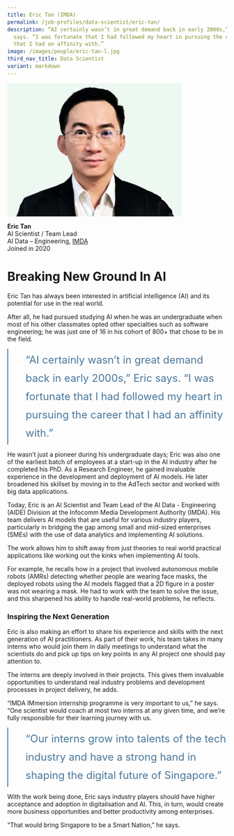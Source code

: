 ```yaml
---
title: Eric Tan (IMDA)
permalink: /job-profiles/data-scientist/eric-tan/
description: “AI certainly wasn’t in great demand back in early 2000s,” Eric
  says. “I was fortunate that I had followed my heart in pursuing the career
  that I had an affinity with.”
image: /images/people/eric-tan-l.jpg
third_nav_title: Data Scientist
variant: markdown
---
```

<img src="/images/people/eric-tan-l.jpg" alt="Eric Tan" style="width:400px;" align="left">
<br clear="left">

**Eric Tan**<br>
AI Scientist / Team Lead<br>
AI Data – Engineering, [IMDA](https://www.imda.gov.sg/)<br>
Joined in 2020

# Breaking New Ground In AI

Eric Tan has always been interested in artificial intelligence (AI) and its potential for use in the real world. 

After all, he had pursued studying AI when he was an undergraduate when most of his other classmates opted other specialties such as software engineering; he was just one of 16 in his cohort of 800+ that chose to be in the field.

<div style="font-size:24px; font-weight: 400; line-height: 1.75; color: #4B789B; padding: 5px 0px 5px 40px; margin-left: 0; border-left: 2px solid">“AI certainly wasn’t in great demand back in early 2000s,” Eric says. “I was fortunate that I had followed my heart in pursuing the career that I had an affinity with.”</div>

He wasn’t just a pioneer during his undergraduate days; Eric was also one of the earliest batch of employees at a start-up in the AI industry after he completed his PhD. As a Research Engineer, he gained invaluable experience in the development and deployment of AI models. He later broadened his skillset by moving in to the AdTech sector and worked with big data applications. 

Today, Eric is an AI Scientist and Team Lead of the AI Data - Engineering (AIDE) Division at the Infocomm Media Development Authority (IMDA). His team delivers AI models that are useful for various industry players, particularly in bridging the gap among small and mid-sized enterprises (SMEs) with the use of data analytics and implementing AI solutions. 

The work allows him to shift away from just theories to real world practical applications like working out the kinks when implementing AI tools. 

For example, he recalls how in a project that involved autonomous mobile robots (AMRs) detecting whether people are wearing face masks, the deployed robots using the AI models flagged that a 2D figure in a poster was not wearing a mask. He had to work with the team to solve the issue, and this sharpened his ability to handle real-world problems, he reflects. 


### Inspiring the Next Generation

	
Eric is also making an effort to share his experience and skills with the next generation of AI practitioners. As part of their work, his team takes in many interns who would join them in daily meetings to understand what the scientists do and pick up tips on key points in any AI project one should pay attention to. 

The interns are deeply involved in their projects. This gives them invaluable opportunities to understand real industry problems and development processes in project delivery, he adds. 

“IMDA IMmersion internship programme is very important to us,” he says. “One scientist would coach at most two interns at any given time, and we’re fully responsible for their learning journey with us. 

<div style="font-size:24px; font-weight: 400; line-height: 1.75; color: #4B789B; padding: 5px 0px 5px 40px; margin-left: 0; border-left: 2px solid">“Our interns grow into talents of the tech industry and have a strong hand in shaping the digital future of Singapore.”</div>

With the work being done, Eric says industry players should have higher acceptance and adoption in digitalisation and AI. This, in turn, would create more business opportunities and better productivity among enterprises.

“That would bring Singapore to be a Smart Nation,” he says.